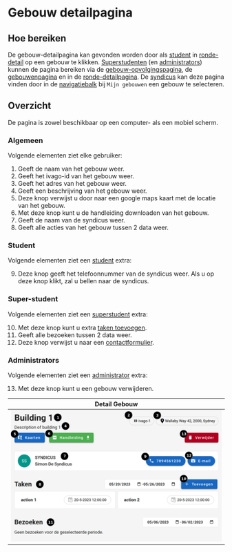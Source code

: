 # Gebouw detailpagina

## Hoe bereiken

De gebouw-detailpagina kan gevonden worden door als [student](../../users/student.md) in [ronde-detail](../ronde/rondedetail.md)
op een gebouw te klikken. [Superstudenten](../../users/superstudent.md) (en [administrators](../../users/admin.md))
kunnen de pagina bereiken via de [gebouw-opvolgingspagina](../../pages/followup/gebouw_opvolging.md),
de [gebouwenpagina](../administration/gebouwen.md) en in de [ronde-detailpagina](../../pages/ronde/rondedetail.md).
De [syndicus](../../users/syndicus.md) kan deze pagina vinden door in de [navigatiebalk](../../navbar.md) bij `Mijn gebouwen` een gebouw te selecteren.

## Overzicht

De pagina is zowel beschikbaar op een computer- als een mobiel scherm.

### Algemeen

Volgende elementen ziet elke gebruiker:

1. Geeft de naam van het gebouw weer.
2. Geeft het ivago-id van het gebouw weer.
3. Geeft het adres van het gebouw weer.
4. Geeft een beschrijving van het gebouw weer.
5. Deze knop verwijst u door naar een google maps kaart met de locatie van het gebouw.
6. Met deze knop kunt u de handleiding downloaden van het gebouw.
7. Geeft de naam van de syndicus weer.
8. Geeft alle acties van het gebouw tussen 2 data weer.

### Student

Volgende elementen ziet een [student](../../users/student.md) extra:

9. Deze knop geeft het telefoonnummer van de syndicus weer. Als u op deze knop klikt, zal u bellen naar de syndicus.

### Super-student

Volgende elementen ziet een [superstudent](../../users/superstudent.md) extra:

10. Met deze knop kunt u extra [taken toevoegen](../create/create_afval.md).
11. Geeft alle bezoeken tussen 2 data weer.
12. Deze knop verwijst u naar een [contactformulier](../../pages/contact/contact_syndicus.md).

### Administrators

Volgende elementen ziet een [administrator](../../users/admin.md) extra:

13. Met deze knop kunt u een gebouw verwijderen.

|            Detail Gebouw            |
| :---------------------------------: |
| ![](../../assets/gebouw_detail.png) |
